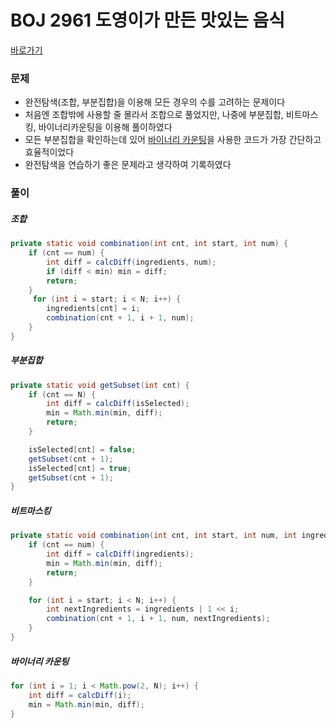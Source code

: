# BOJ 2961 도영이가 만든 맛있는 음식

[바로가기](https://www.acmicpc.net/problem/2961)



### 문제

- 완전탐색(조합, 부분집합)을 이용해 모든 경우의 수를 고려하는 문제이다
- 처음엔 조합밖에 사용할 줄 몰라서 조합으로 풀었지만, 나중에 부분집합, 비트마스킹, 바이너리카운팅을 이용해 풀이하였다
- 모든 부분집합을 확인하는데 있어 <u>바이너리 카운팅</u>을 사용한 코드가 가장 간단하고 효율적이었다
- 완전탐색을 연습하기 좋은 문제라고 생각하여 기록하였다



### 풀이

##### 조합

```java
private static void combination(int cnt, int start, int num) {
    if (cnt == num) {
        int diff = calcDiff(ingredients, num);
        if (diff < min) min = diff;
        return;
    }
     for (int i = start; i < N; i++) {
        ingredients[cnt] = i;
        combination(cnt + 1, i + 1, num);
    }
}
```



##### 부분집합

```java
private static void getSubset(int cnt) {
    if (cnt == N) {
        int diff = calcDiff(isSelected);
        min = Math.min(min, diff);
        return;
    }

    isSelected[cnt] = false;
    getSubset(cnt + 1);
    isSelected[cnt] = true;
    getSubset(cnt + 1);
}
```



##### 비트마스킹

```java
private static void combination(int cnt, int start, int num, int ingredients) {
    if (cnt == num) {
        int diff = calcDiff(ingredients);
        min = Math.min(min, diff);
        return;
    }

    for (int i = start; i < N; i++) {
        int nextIngredients = ingredients | 1 << i;
        combination(cnt + 1, i + 1, num, nextIngredients);
    }
}
```



##### 바이너리 카운팅

```java
for (int i = 1; i < Math.pow(2, N); i++) {
    int diff = calcDiff(i);
    min = Math.min(min, diff);
}
```

